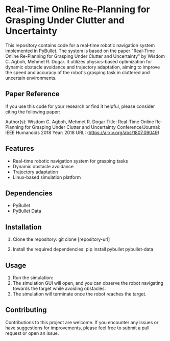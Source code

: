 
# Real-Time Online Re-Planning for Grasping Under Clutter and Uncertainty

This repository contains code for a real-time robotic navigation system implemented in PyBullet. The system is based on the paper "Real-Time Online Re-Planning for Grasping Under Clutter and Uncertainty" by Wisdom C. Agboh, Mehmet R. Dogar. It utilizes physics-based optimization for dynamic obstacle avoidance and trajectory adaptation, aiming to improve the speed and accuracy of the robot's grasping task in cluttered and uncertain environments.

## Paper Reference
If you use this code for your research or find it helpful, please consider citing the following paper:

Author(s): Wisdom C. Agboh, Mehmet R. Dogar
Title: Real-Time Online Re-Planning for Grasping Under Clutter and Uncertainty
Conference/Journal: IEEE Humanoids 2018
Year: 2018
URL: (https://arxiv.org/abs/1807.09049)

## Features
- Real-time robotic navigation system for grasping tasks
- Dynamic obstacle avoidance
- Trajectory adaptation
- Linux-based simulation platform

## Dependencies
- PyBullet
- PyBullet Data

## Installation
1. Clone the repository:
git clone [repository-url]

2. Install the required dependencies:
pip install pybullet pybullet-data

## Usage
1. Run the simulation:
2. The simulation GUI will open, and you can observe the robot navigating towards the target while avoiding obstacles.
3. The simulation will terminate once the robot reaches the target.

## Contributing
Contributions to this project are welcome. If you encounter any issues or have suggestions for improvements, please feel free to submit a pull request or open an issue.
